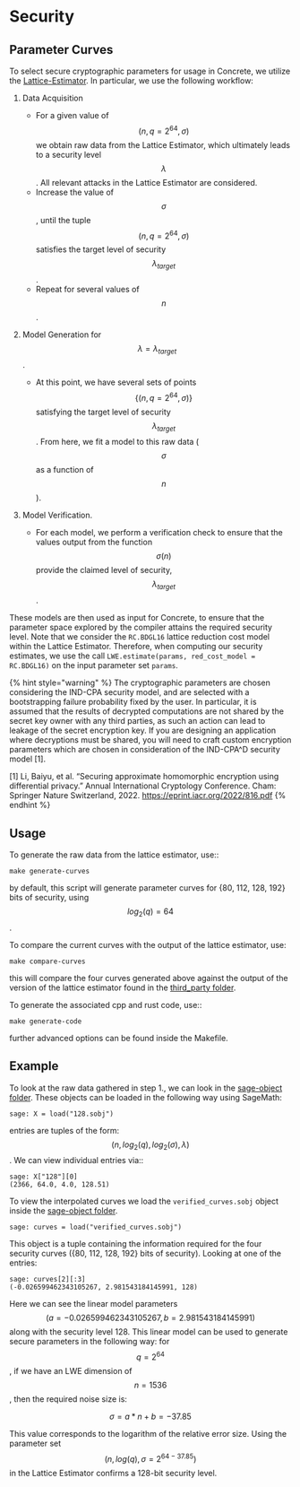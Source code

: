 # Security

## Parameter Curves

To select secure cryptographic parameters for usage in Concrete, we utilize the [Lattice-Estimator](https://github.com/malb/lattice-estimator). In particular, we use the following workflow:

1. Data Acquisition
    - For a given value of $$(n, q = 2^{64}, \sigma)$$ we obtain raw data from the Lattice Estimator, which ultimately leads to a security level $$\lambda$$. All relevant attacks in the Lattice Estimator are considered.
    - Increase the value of $$\sigma$$, until the tuple $$(n, q = 2^{64}, \sigma)$$ satisfies the target level of security $$\lambda_{target}$$.
    - Repeat for several values of $$n$$.

2. Model Generation for $$\lambda = \lambda_{target}$$.
    - At this point, we have several sets of points $$\{(n, q = 2^{64}, \sigma)\}$$ satisfying the target level of security $$\lambda_{target}$$. From here, we fit a model to this raw data ($$\sigma$$ as a function of $$n$$).

3. Model Verification.
    - For each model, we perform a verification check to ensure that the values output from the function $$\sigma(n)$$ provide the claimed level of security, $$\lambda_{target}$$.

These models are then used as input for Concrete, to ensure that the parameter space explored by the compiler attains the required security level. Note that we consider the `RC.BDGL16` lattice reduction cost model within the Lattice Estimator.
Therefore, when computing our security estimates, we use the call `LWE.estimate(params, red_cost_model = RC.BDGL16)` on the input parameter set `params`.

{% hint style="warning" %}
The cryptographic parameters are chosen considering the IND-CPA security model, and are selected with a bootstrapping failure probability fixed by the user. In particular, it is assumed that the results of decrypted computations are not shared by the secret key owner with any third parties, as such an action can lead to leakage of the secret encryption key. If you are designing an application where decryptions must be shared, you will need to craft custom encryption parameters which are chosen in consideration of the IND-CPA^D security model [1].

[1] Li, Baiyu, et al. “Securing approximate homomorphic encryption using differential privacy.” Annual International Cryptology Conference. Cham: Springer Nature Switzerland, 2022. https://eprint.iacr.org/2022/816.pdf
{% endhint %}

## Usage

To generate the raw data from the lattice estimator, use::

    make generate-curves

by default, this script will generate parameter curves for {80, 112, 128, 192} bits of security, using $$log_2(q) = 64$$.

To compare the current curves with the output of the lattice estimator, use:

    make compare-curves

this will compare the four curves generated above against the output of the version of the lattice estimator found in the [third_party folder](../../third_party).

To generate the associated cpp and rust code, use::

    make generate-code

further advanced options can be found inside the Makefile.

## Example

<!-- markdown-link-check-disable -->
To look at the raw data gathered in step 1., we can look in the [sage-object folder](../../tools/parameter-curves/sage-object). These objects can be loaded in the following way using SageMath:

    sage: X = load("128.sobj")

entries are tuples of the form: $$(n, log_2(q), log_2(\sigma), \lambda)$$. We can view individual entries via::

    sage: X["128"][0]
    (2366, 64.0, 4.0, 128.51)

To view the interpolated curves we load the `verified_curves.sobj` object inside the [sage-object folder](../../tools/parameter-curves/sage-object).

    sage: curves = load("verified_curves.sobj")

This object is a tuple containing the information required for the four security curves ({80, 112, 128, 192} bits of security). Looking at one of the entries:

    sage: curves[2][:3]
    (-0.026599462343105267, 2.981543184145991, 128)

Here we can see the linear model parameters $$(a = -0.026599462343105267, b = 2.981543184145991)$$ along with the security level 128. This linear model can be used to generate secure parameters in the following way: for $$q = 2^{64}$$, if we have an LWE dimension of $$n = 1536$$, then the required noise size is:

$$ \sigma = a * n + b = -37.85 $$

This value corresponds to the logarithm of the relative error size. Using the parameter set $$(n, log(q), \sigma = 2^{64 - 37.85})$$ in the Lattice Estimator confirms a 128-bit security level.
<!-- markdown-link-check-enable -->
